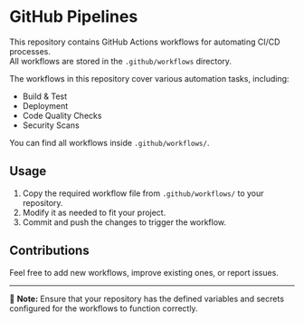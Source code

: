 # GitHub Pipelines

This repository contains GitHub Actions workflows for automating CI/CD processes.  
All workflows are stored in the `.github/workflows` directory.


The workflows in this repository cover various automation tasks, including:

- Build & Test
- Deployment
- Code Quality Checks
- Security Scans

You can find all workflows inside `.github/workflows/`.

## Usage

1. Copy the required workflow file from `.github/workflows/` to your repository.
2. Modify it as needed to fit your project.
3. Commit and push the changes to trigger the workflow.

## Contributions

Feel free to add new workflows, improve existing ones, or report issues.

---
📌 **Note:** Ensure that your repository has the defined variables and secrets configured for the workflows to function correctly.
